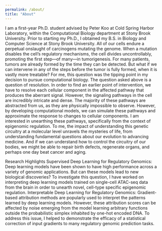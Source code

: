 ```yaml
---
permalink: /about/
title: "About"
---
```


I am a first-year Ph.D. student advised by Peter Koo at Cold Spring Harbor Laboratory, within the Computational Biology department at Stony Brook University. Prior to starting my Ph.D., I obtained my B.S. in Biology and Computer Science at Stony Brook University.
All of our cells endure a perpetual onslaught of carcinogens mutating the genome. When a mutation disables the cell’s regulatory mechanisms, the cell divides uncontrollably, promoting the first step—of many—in tumorigenesis. For many patients, tumors are already formed by the time they can be detected. But what if we can intervene in any of the steps before the tumor is fully formed, when it is vastly more treatable? For me, this question was the tipping point in my decision to pursue computational biology.
The question asked above is a question of resolution. In order to find an earlier point of intervention, we have to resolve each cellular component in the affected pathway that produces the aberrant signal. However, the signaling pathways in the cell are incredibly intricate and dense. The majority of these pathways are abstracted from us, as they are physically impossible to observe. However, by developing computational models, we can simulate these pathways and approximate the response to changes to cellular components.
I am interested in unearthing these pathways, specifically from the context of epigenomic regulation. To me, the impact of understanding this genetic circuitry at a molecular level unravels the mysteries of life, from understanding fundamental questions about our evolution to advancing medicine. And if we can understand how to control the circuitry of our bodies, we might be able to repair birth defects, regenerate organs, and perhaps one day beat cancer and aging.

Research Highlights
Supervised Deep Learning for Regulatory Genomics: Deep learning models have been shown to have high performance across a variety of genomic applications. But can these models lead to new biological discoveries? To investigate this question, I have worked on interpreting deep learning models trained on single-cell ATAC-seq data from the brain in order to unearth novel, cell-type specific epigenomic regulation.
Interpretable Deep Learning for Regulatory Genomics: Gradient-based attribution methods are popularly used to interpret the patterns learned by deep learning models. However, these attribution scores can be affected by noise emerging from the model learning arbitrary functions outside the probabilistic simplex inhabited by one-hot encoded DNA. To address this issue, I helped to demonstrate the efficacy of a statistical correction of input gradients to many regulatory genomic prediction tasks. 
